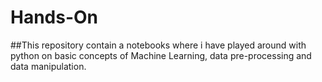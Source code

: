 # Hands-On
##This repository contain a notebooks where i have played around with python on basic concepts of Machine Learning, data pre-processing and data manipulation.
